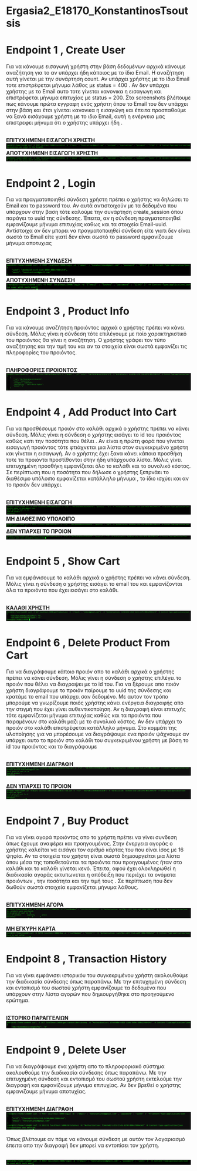 # Ergasia2_E18170_KonstantinosTsoutsis
<h1>Endpoint 1 , Create User</h1>
<p>Για να κάνουμε εισαγωγή χρήστη στην βάση δεδομένων αρχικά κάνουμε αναζήτηση για το αν υπάρχει ήδη κάποιος με το ίδιο Email. Η αναζήτηση αυτή γίνεται με την συνάρτηση count. Αν υπάρχει χρήστης με το ίδιο Email τοτε επιστρέφεται μήνυμα λάθος με status = 400 . Αν δεν υπάρχει χρήστης με το Email αυτο τοτε γίνεται κανονικα η εισαγωγη και επιστρέφεται μήνυμα επιτυχίας με status = 200. Στα screenshots βλέπουμε πως κάνουμε πρώτα εγγραφη ενός χρήστη όπου το Email του δεν υπάρχει στην βάση και έτσι γίνεται κανονικα η εισαγώγη και έπειτα προσπαθούμε να ξανά εισάγουμε χρήστη με το ιδιο Email, αυτή η ενέργεια μας επιστρεφει μήνυμα ότι ο χρήστης υπάρχει ήδη .</p>
<br>
<b>ΕΠΙΤΥΧΗΜΕΝΗ ΕΙΣΑΓΩΓΗ ΧΡΗΣΤΗ</b>
<img src="screens/1.CreateOK.png">
<br>
<b>ΑΠΟΤΥΧΗΜΕΝΗ ΕΙΣΑΓΩΓΗ ΧΡΗΣΤΗ</b>
 <img src="screens/1.CreateFAIL.png">
 
 <h1>Endpoint 2 , Login</h1>
 <p>Για να πραγματοποιηθεί σύνδεση χρήστη πρέπει ο χρήστης να δηλώσει το Email και το password του. Αν αυτά αντιστοιχούν με τα δεδομένα που υπάρχουν στην βαση τότε καλούμε την συνάρτηση create_session όπου παράγει το uuid της σύνδεσης. Έπειτα, αν η σύνδεση πραγματοποιηθεί εμφανίζουμε μήνυμα επιτυχίας καθως και τα στοιχεία Email-uuid. Αντίστοιχα αν δεν μπορει να πραγματοποιηθεί σύνδεση είτε γιατι δεν είναι σωστό το Email είτε γιατί δεν είναι σωστό το password εμφανίζουμε μήνυμα αποτυχιας</p>
<br>
<b>ΕΠΙΤΥΧΗΜΕΝΗ ΣΥΝΔΕΣΗ</b>
<img src="screens/2.loginOk.png">
<br>
<b>ΑΠΟΤΥΧΗΜΕΝΗ ΣΥΝΔΕΣΗ</b>
 <img src="screens/2.logkinWrongEmail.png">  
 
 <h1>Endpoint 3 , Product Info</h1>
 <p>Για να κάνουμε αναζήτηση προιόντος αρχικά ο χρήστης πρέπει να κάνει σύνδεση. Μόλις γίνει η σύνδεση τότε επιλέγουμε με ποίο χαρακτηριστικό του προιόντος θα γίνει η αναζήτηση. Ο χρήστης γράφει τον τύπο αναζήτησης και την τιμή του και αν τα στοιχεία είναι σωστά εμφανίζει τις πληροφορίες του προιόντος.</p>
<br>
<b>ΠΛΗΡΟΦΟΡΙΕΣ ΠΡΟΙΟΝΤΟΣ</b>
<img src="screens/3.productInfo.png">
<br>

<h1>Endpoint 4 , Add Product Into Cart</h1>
<p>Για να προσθέσουμε προιόν στο καλάθι αρχικά ο χρήστης πρέπει να κάνει σύνδεση. Μόλις γίνει η σύνδεση ο χρήστης εισάγει το id του προιόντος καθώς κατι την ποσότητα που θέλει . Αν είναι η πρώτη φορά που γίνεται εισαγωγή προιόντος τότε φτιάχνεται μια λίστα στον συγκεκριμένο χρήστη και γίνεται η εισαγωγή. Αν ο χρήστης έχει ξανα κάνει κάποια προσθήκη τοτε τα προιόντα προστίθονται στην ήδη υπάρχουσα λίστα. Μόλις γίνει επιτυχημένη προσθήκη εμφανίζεται όλο το καλάθι και το συνολικό κόστος. Σε περίπτωση που η ποσότητα που δήλωσε ο χρήστης ξεπρνάει το διαθέσιμο υπόλοιπο εμφανίζεται κατάλληλο μήνυμα , το ίδιο ισχύει και αν το προιόν δεν υπάρχει.</p>
<br>
<b>ΕΠΙΤΥΧΗΜΕΝΗ ΕΙΣΑΓΩΓΗ </b>
<img src="screens/4.AddProductIntoCart.png">
<br>
<b>ΜΗ ΔΙΑΘΕΣΙΜΟ ΥΠΟΛΟΙΠΟ </b>
<img src="screens/4.OutOfStock.png">
<br>
<b>ΔΕΝ ΥΠΑΡΧΕΙ ΤΟ ΠΡΟΙΟΝ</b>
<img src="screens/4.WronInput.png">
<br>

<h1>Endpoint 5 , Show Cart</h1>
<p>Για να εμφάνισουμε το καλάθι αρχικά ο χρήστης πρέπει να κάνει σύνδεση. Μόλις γίνει η σύνδεση ο χρήστης εισάγει το email του και εμφανίζονται όλα τα προιόντα που έχει εισάγει στο καλάθι.</p>
<br>
<b>ΚΑΛΑΘΙ ΧΡΗΣΤΗ</b>
<img src="screens/5.cart.png">
<br>

<h1>Endpoint 6 , Delete Product From Cart</h1>
<p>Για να διαγράψουμε κάποιο προιόν απο το καλάθι αρχικά ο χρήστης πρέπει να κάνει σύνδεση. Μόλις γίνει η σύνδεση ο χρήστης επιλέγει το προιόν που θέλει να διαγραψει με το id του. Για να ξέρουμε απο ποιόν χρήστη διαγράφουμε το προιόν παίρουμε το uuid της σύνδεσης και κρατάμε το email που υπάρχει σαν δεδομένο. Με αυτον τον τρόπο μπορούμε να γνωρίζουμε ποιός χρήστης κάνει ενέργεια διαγραφής απο την στιγμή που έχει γίνει αυθεντικοποίηση. Αν η διαγραφή είναι επιτυχής τότε εμφανίζεται μήνυμα επιτυχίας καθώς και τα προιόντα που παραμένουν στο καλάθι μαζι με το συνολικό κόστος. Αν δεν υπάρχει το προιόν στο καλάθι επιστρέφεται κατάλληλο μήνυμα. Στο κομμάτι της υλοποίησης για να μπορέσουμε να διαγράψουμε ενα προιόν ψάχνουμε αν υπάρχει αυτο το προιόν στο καλάθι του συγκεκριμένου χρήστη με βάση το id του προιόντος και το διαγράφουμε</p>
<br>
<b>ΕΠΙΤΥΧΗΜΕΝΗ ΔΙΑΓΡΑΦΗ</b>
<img src="screens/6.deleteFromCart.png">
<br>
<br>
<b>ΔΕΝ ΥΠΑΡΧΕΙ ΤΟ ΠΡΟΙΟΝ</b>
<img src="screens/6.deleteFail.png">
<br>

<h1>Endpoint 7 , Buy Product</h1>
<p>Για να γίνει αγορά προιόντος απο το χρήστη πρέπει να γίνει συνδεση όπως έχουμε αναφέρει και προηγουμένος. Στην ένεργεια αγοράς ο χρήστης καλείται να εισάγει τον αριθμό κάρτας του που είναι ίσος με 16 ψηφία. Αν τα στοιχεία του χρήστη είναι σωστά δημιουργείται μια λίστα όπου μέσα της τοποθετούνται τα προιόντα που προηγουμένος ήταν στο καλάθι και το καλάθι γίνεται κενό. Έπειτα, αφού έχει ολοκληρωθεί η διαδικασία αγοράς εκτυπωνεται η απόδειξη που περιέχει τα ονόματα προιόντων , την ποσότητα και την τιμή τους . Σε περίπτωση που δεν δωθούν σωστά στοιχεία εμφανίζεται μήνυμα λάθους.</p>
<br>
<b>ΕΠΙΤΥΧΗΜΕΝΗ ΑΓΟΡΑ</b>
<img src="screens/7.buy.png">
<br>
<br>
<b>ΜΗ ΕΓΚΥΡΗ ΚΑΡΤΑ</b>
<img src="screens/7.buyFail.png">
<br>

<h1>Endpoint 8 , Transaction History</h1>
<p>Για να γίνει εμφάνισει ιστορικόυ του συγκεκριμένου χρήστη ακολουθούμε την διαδικασία σύνδεσης όπως παραπάνω. Με την επιτυχημένη σύνδεση και εντοπισμό του σωστού χρήστη εμφανίζουμε τα δεδομένα που υπάρχουν στην λίστα αγορών που δημιουργήθηκε στο προηγούμενο ερώτημα.</p>
<br>
<b>ΙΣΤΟΡΙΚΟ ΠΑΡΑΓΓΕΛΙΩΝ</b>
<img src="screens/8.trans.png">
<br>

<h1>Endpoint 9 , Delete User</h1>
<p>Για να διαγράψουμε ενα χρήστη απο το πληροφοριακό σύστημα ακολουθούμε την διαδικασία σύνδεσης όπως παραπάνω. Με την επιτυχημένη σύνδεση και εντοπισμό του σωστού χρήστη εκτελούμε την διαγραφή και εμφανίζουμε μήνυμα επιτυχίας. Αν δεν βρεθεί ο χρήστης εμφανιζουμε μήνυμα αποτυχίας.</p>
<br>
<b>ΕΠΙΤΥΧΗΜΕΝΗ ΔΙΑΓΡΑΦΗ</b>
<img src="screens/9.deleteUser.png">
<br>
<p>Όπως βλέπουμε αν πάμε να κάνουμε σύνδεση με αυτόν τον λογαριασμό έπειτα απο την διαγραφή δεν μπορεί να εντοπίσει τον χρήστη.</p>
<br>
<img src="screens/9.userNotFound.png">
